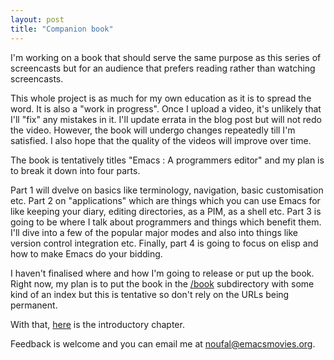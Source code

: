 ```yaml
---
layout: post
title: "Companion book"
---
```


I'm working on a book that should serve the same purpose as this series of screencasts but for an audience that prefers reading rather than watching screencasts. 

This whole project is as much for my own education as it is to spread the word. It is also a "work in progress". Once I upload a video, it's unlikely that I'll "fix" any mistakes in it. I'll update errata in the blog post but will not redo the video. However, the book will undergo changes repeatedly till I'm satisfied. I also hope that the quality of the videos will improve over time.

The book is tentatively titles "Emacs : A programmers editor" and my plan is to break it down into four parts. 

Part 1 will dvelve on basics like terminology, navigation, basic customisation etc. Part 2 on "applications" which are things which you can use Emacs for like keeping your diary, editing directories, as a PIM, as a shell etc. Part 3 is going to be where I talk about programmers and things which benefit them. I'll dive into a few of the popular major modes and also into things like version control integration etc. Finally, part 4 is going to focus on elisp and how to make Emacs do your bidding. 

I haven't finalised where and how I'm going to release or put up the book. Right now, my plan is to put the book in the [/book](http://emacsmovies.org/book) subdirectory with some kind of an index but this is tentative so don't rely on the URLs being permanent.

With that, [here](http://emacsmovies.org/book/10_intro-chapter.html) is the introductory chapter. 

Feedback is welcome and you can email me at [noufal@emacsmovies.org](mailto:noufal@emacsmovies.org). 






